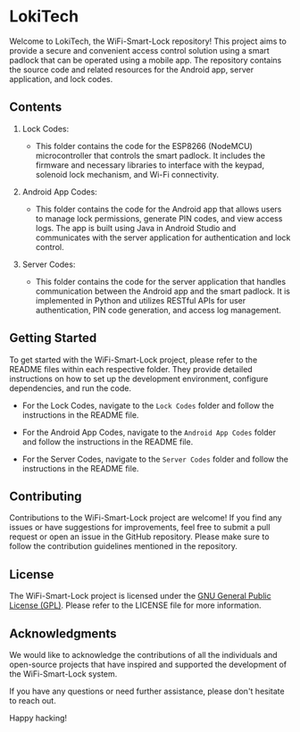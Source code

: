 # LokiTech

Welcome to LokiTech, the WiFi-Smart-Lock repository! This project aims to provide a secure and convenient access control solution using a smart padlock that can be operated using a mobile app. The repository contains the source code and related resources for the Android app, server application, and lock codes.

## Contents

1. Lock Codes:
   - This folder contains the code for the ESP8266 (NodeMCU) microcontroller that controls the smart padlock. It includes the firmware and necessary libraries to interface with the keypad, solenoid lock mechanism, and Wi-Fi connectivity.

2. Android App Codes:
   - This folder contains the code for the Android app that allows users to manage lock permissions, generate PIN codes, and view access logs. The app is built using Java in Android Studio and communicates with the server application for authentication and lock control.

3. Server Codes:
   - This folder contains the code for the server application that handles communication between the Android app and the smart padlock. It is implemented in Python and utilizes RESTful APIs for user authentication, PIN code generation, and access log management.

## Getting Started

To get started with the WiFi-Smart-Lock project, please refer to the README files within each respective folder. They provide detailed instructions on how to set up the development environment, configure dependencies, and run the code.

- For the Lock Codes, navigate to the `Lock Codes` folder and follow the instructions in the README file.

- For the Android App Codes, navigate to the `Android App Codes` folder and follow the instructions in the README file.

- For the Server Codes, navigate to the `Server Codes` folder and follow the instructions in the README file.

## Contributing

Contributions to the WiFi-Smart-Lock project are welcome! If you find any issues or have suggestions for improvements, feel free to submit a pull request or open an issue in the GitHub repository. Please make sure to follow the contribution guidelines mentioned in the repository.

## License

The WiFi-Smart-Lock project is licensed under the [GNU General Public License (GPL)](LICENSE). Please refer to the LICENSE file for more information.

## Acknowledgments

We would like to acknowledge the contributions of all the individuals and open-source projects that have inspired and supported the development of the WiFi-Smart-Lock system.

If you have any questions or need further assistance, please don't hesitate to reach out.

Happy hacking!
